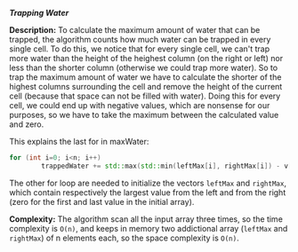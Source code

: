 <b><i>Trapping Water</i></b>

<b>Description:</b> To calculate the maximum amount of water that can be trapped, the algorithm counts how much water can be trapped
in every single cell. To do this, we notice that for every single cell, we can't trap more water than the height of the heighest
column (on the right or left) nor less than the shorter column (otherwise we could trap more water).
So to trap the maximum amount of water we have to calculate the shorter of the highest columns surrounding the cell and remove
the height of the current cell (because that space can not be filled with water). Doing this for every cell, we could end up with
negative values, which are nonsense for our purposes, so we have to take the maximum between the calculated value and zero.

This explains the last for in maxWater:

```c++
for (int i=0; i<n; i++)
        trappedWater += std::max(std::min(leftMax[i], rightMax[i]) - v[i], 0);
```

The other for loop are needed to initialize the vectors `leftMax` and `rightMax`, which contain respectively the largest value from the
left and from the right (zero for the first and last value in the initial array).

<b>Complexity:</b> The algorithm scan all the input array three times, so the time complexity is `O(n)`, and keeps in memory two addictional array (`leftMax` and `rightMax`) of n elements each, so the space complexity is `O(n)`.
